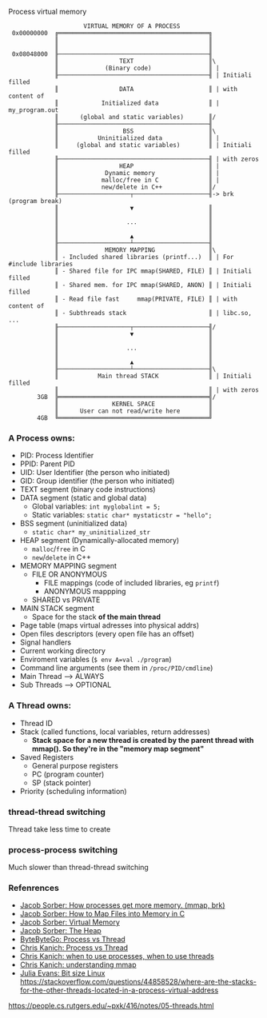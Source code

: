 


Process virtual memory


```
                     VIRTUAL MEMORY OF A PROCESS
 0x00000000  ╔══════════════════════════════════════════╗
             ║                                          ║
             ║                                          ║
 0x08048000  ╟──────────────────────────────────────────╢
             ║                 TEXT                     ║\
             ║             (Binary code)                ║ | 
             ╟──────────────────────────────────────────╢ | Initiali filled 
             ║                 DATA                     ║ | with content of
             ║            Initialized data              ║ | my_program.out
             ║      (global and static variables)       ║/
             ╟──────────────────────────────────────────╢
             ║                  BSS                     ║\
             ║           Uninitialized data             ║ |
             ║     (global and static variables)        ║ | Initiali filled
             ╟──────────────────────────────────────────╢ | with zeros
             ║                 HEAP                     ║ |
             ║             Dynamic memory               ║ |
             ║            malloc/free in C              ║ |
             ║            new/delete in C++             ║/
             ╟────────────────────┬─────────────────────╢-> brk (program break)
             ║                    ▼                     ║
             ║                                          ║
             ║                   ...                    ║
             ║                                          ║
             ║                    ▲                     ║
             ╟────────────────────┴─────────────────────╢
             ║             MEMORY MAPPING               ║\
             ║ - Included shared libraries (printf...)  ║ | For #include libraries 
             ║ - Shared file for IPC mmap(SHARED, FILE) ║ | Initiali filled
             ║ - Shared mem. for IPC mmap(SHARED, ANON) ║ | Initiali filled
             ║ - Read file fast     mmap(PRIVATE, FILE) ║ | with content of
             ║ - Subthreads stack                       ║ | libc.so, ...
             ╟────────────────────┬─────────────────────╢/
             ║                    ▼                     ║
             ║                                          ║
             ║                   ...                    ║
             ║                                          ║
             ║                    ▲                     ║
             ╟────────────────────┴─────────────────────╢\
             ║           Main thread STACK              ║ | Initiali filled
             ║                                          ║ | with zeros
        3GB  ╠══════════════════════════════════════════╣/
             ║               KERNEL SPACE               ║
             ║      User can not read/write here        ║
        4GB  ╚══════════════════════════════════════════╝
```


### A Process owns:
- PID: Process Identifier
- PPID: Parent PID
- UID: User Identifier (the person who initiated)
- GID: Group identifier (the person who initiated)
- TEXT segment (binary code instructions)
- DATA segment (static and global data)
  - Global variables: `int myglobalint = 5;`
  - Static variables: `static char* mystaticstr = "hello";`
- BSS segment (uninitialized data)
  - `static char* my_uninitialized_str`
- HEAP segment (Dynamically-allocated memory)
  - `malloc`/`free` in C
  - `new`/`delete` in C++
- MEMORY MAPPING segment
  - FILE OR ANONYMOUS
    - FILE mappings (code of included libraries, eg `printf`)
    - ANONYMOUS mappping
  - SHARED vs PRIVATE
- MAIN STACK segment
  - Space for the stack **of the main thread**
- Page table (maps virtual adresses into physical addrs)
- Open files descriptors (every open file has an offset)
- Signal handlers
- Current working directory
- Enviroment variables (`$ env A=val ./program`)
- Command line arguments (see them in `/proc/PID/cmdline`)
- Main Thread --> ALWAYS
- Sub Threads --> OPTIONAL


### A Thread owns:
- Thread ID
- Stack (called functions, local variables, return addresses)
  - **Stack space for a new thread is created by the parent thread with mmap(). So they're in the "memory map segment"**
- Saved Registers
  - General purpose registers
  - PC (program counter)
  - SP (stack pointer)
- Priority (scheduling information)


### thread-thread switching


Thread take less time to create

### process-process switching

Much slower than thread-thread switching


### Refenrences

- [Jacob Sorber: How processes get more memory. (mmap, brk)](https://www.youtube.com/watch?v=XV5sRaSVtXQ)
- [Jacob Sorber: How to Map Files into Memory in C](https://www.youtube.com/watch?v=m7E9piHcfr4)
- [Jacob Sorber: Virtual Memory](https://www.youtube.com/watch?v=Aw0YAUdQp1c)
- [Jacob Sorber: The Heap](https://www.youtube.com/watch?v=GIWeQ2I67rk)
- [ByteByteGo: Process vs Thread ](https://www.youtube.com/watch?v=4rLW7zg21gI)
- [Chris Kanich: Process vs Thread](https://www.youtube.com/watch?v=85T_ZaT8EUI)
- [Chris Kanich: when to use processes, when to use threads](https://www.youtube.com/watch?v=syecJXuC80I)
- [Chris Kanich: understanding mmap](https://www.youtube.com/watch?v=8hVLcyBkSXY)
- [Julia Evans: Bit size Linux]()
https://stackoverflow.com/questions/44858528/where-are-the-stacks-for-the-other-threads-located-in-a-process-virtual-address

https://people.cs.rutgers.edu/~pxk/416/notes/05-threads.html



